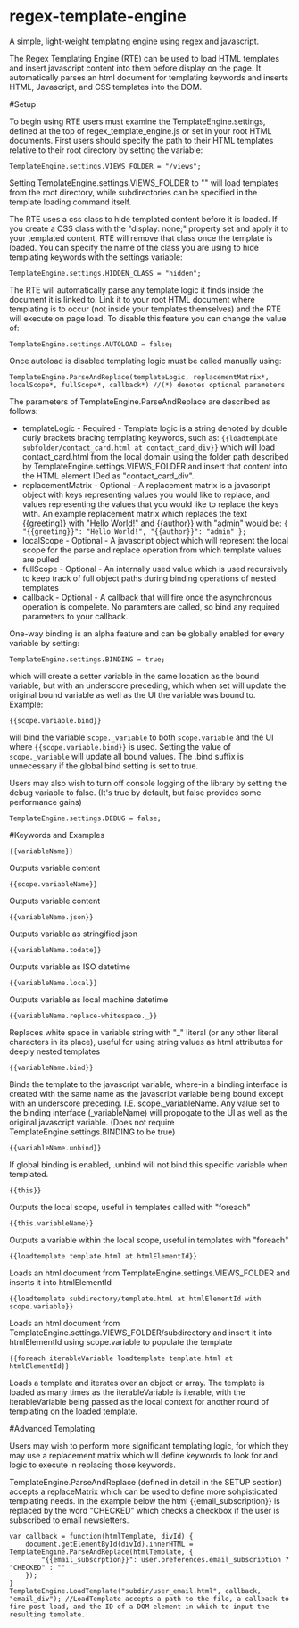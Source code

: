 # regex-template-engine
A simple, light-weight templating engine using regex and javascript.

The Regex Templating Engine (RTE) can be used to load HTML templates and insert javascript content into them before display on the page. It automatically parses an html document for templating keywords and inserts HTML, Javascript, and CSS templates into the DOM.


#Setup

To begin using RTE users must examine the TemplateEngine.settings, defined at the top of regex_template_engine.js or set in your root HTML documents. First users should specify the path to their HTML templates relative to their root directory by setting the variable:

    TemplateEngine.settings.VIEWS_FOLDER = "/views";

Setting TemplateEngine.settings.VIEWS_FOLDER to "" will load templates from the root directory, while subdirectories can be specified in the template loading command itself.


The RTE uses a css class to hide templated content before it is loaded. If you create a CSS class with the "display: none;" property set and apply it to your templated content, RTE will remove that class once the template is loaded. You can specify the name of the class you are using to hide templating keywords with the settings variable:

    TemplateEngine.settings.HIDDEN_CLASS = "hidden";


The RTE will automatically parse any template logic it finds inside the document it is linked to. Link it to your root HTML document where templating is to occur (not inside your templates themselves) and the RTE will execute on page load. To disable this feature you can change the value of:

    TemplateEngine.settings.AUTOLOAD = false;

Once autoload is disabled templating logic must be called manually using:

    TemplateEngine.ParseAndReplace(templateLogic, replacementMatrix*, localScope*, fullScope*, callback*) //(*) denotes optional parameters

The parameters of TemplateEngine.ParseAndReplace are described as follows:

  * templateLogic - Required - Template logic is a string denoted by double curly brackets bracing templating keywords, such as:
  ```{{loadtemplate subfolder/contact_card.html at contact_card_div}}```
  which will load contact_card.html from the local domain using the folder path described by TemplateEngine.settings.VIEWS_FOLDER and insert that content into the HTML element IDed as "contact_card_div".
  * replacementMatrix - Optional - A replacement matrix is a javascript object with keys representing values you would like to replace, and values representing the values that you would like to replace the keys with. An example replacement matrix which replaces the text {{greeting}} with "Hello World!" and {{author}} with "admin" would be:
  ```{ "{{greeting}}": "Hello World!", "{{author}}": "admin" };```
  * localScope - Optional - A javascript object which will represent the local scope for the parse and replace operation from which template values are pulled
  * fullScope - Optional - An internally used value which is used recursively to keep track of full object paths during binding operations of nested templates
  * callback - Optional - A callback that will fire once the asynchronous operation is compelete. No paramters are called, so bind any required parameters to your callback.


One-way binding is an alpha feature and can be globally enabled for every variable by setting:

    TemplateEngine.settings.BINDING = true;

which will create a setter variable in the same location as the bound variable, but with an underscore preceding, which when set will update the original bound variable as well as the UI the variable was bound to. Example:

    {{scope.variable.bind}}

will bind the variable `scope._variable` to both `scope.variable` and the UI where `{{scope.variable.bind}}` is used. Setting the value of `scope._variable` will update all bound values. The .bind suffix is unnecessary if the global bind setting is set to true.


Users may also wish to turn off console logging of the library by setting the debug variable to false. (It's true by default, but false provides some performance gains)

    TemplateEngine.settings.DEBUG = false;



#Keywords and Examples

    {{variableName}}
Outputs variable content


    {{scope.variableName}}
Outputs variable content


    {{variableName.json}}
Outputs variable as stringified json


    {{variableName.todate}}
Outputs variable as ISO datetime


    {{variableName.local}}
Outputs variable as local machine datetime


    {{variableName.replace-whitespace._}}
Replaces white space in variable string with "_" literal (or any other literal characters in its place), useful for using string values as html attributes for deeply nested templates


    {{variableName.bind}}
Binds the template to the javascript variable, where-in a binding interface is created with the same name as the javascript variable being bound except with an underscore preceding. I.E. scope._variableName. Any value set to the binding interface (_variableName) will propogate to the UI as well as the original javascript variable. (Does not require TemplateEngine.settings.BINDING to be true)


    {{variableName.unbind}}
If global binding is enabled, .unbind will not bind this specific variable when templated.


    {{this}}
Outputs the local scope, useful in templates called with "foreach"


    {{this.variableName}}
Outputs a variable within the local scope, useful in templates with "foreach"


    {{loadtemplate template.html at htmlElementId}}
Loads an html document from TemplateEngine.settings.VIEWS_FOLDER and inserts it into htmlElementId


    {{loadtemplate subdirectory/template.html at htmlElementId with scope.variable}}
Loads an html document from TemplateEngine.settings.VIEWS_FOLDER/subdirectory and insert it into htmlElementId using scope.variable to populate the template


    {{foreach iterableVariable loadtemplate template.html at htmlElementId}}
Loads a template and iterates over an object or array. The template is loaded as many times as the iterableVariable is iterable, with the iterableVariable being passed as the local context for another round of templating on the loaded template.


#Advanced Templating

Users may wish to perform more significant templating logic, for which they may use a replacement matrix which will define keywords to look for and logic to execute in replacing those keywords.

TemplateEngine.ParseAndReplace (defined in detail in the SETUP section) accepts a replaceMatrix which can be used to define more sohpisticated templating needs. In the example below the html {{email_subscription}} is replaced by the word "CHECKED" which checks a checkbox if the user is subscribed to email newsletters.

    var callback = function(htmlTemplate, divId) {
        document.getElementById(divId).innerHTML = TemplateEngine.ParseAndReplace(htmlTemplate, {
            "{{email_subscrption}}": user.preferences.email_subscription ? "CHECKED" : ""
        });
    }
    TemplateEngine.LoadTemplate("subdir/user_email.html", callback, "email_div"); //LoadTemplate accepts a path to the file, a callback to fire post load, and the ID of a DOM element in which to input the resulting template.
    
